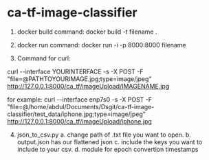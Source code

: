 # ca-tf-image-classifier
1. docker build command:
docker build -t filename .


2. docker run command: 
docker run -i -p 8000:8000 filename


3. Command for curl: 

curl --interface YOURINTERFACE -s -X POST -F "file=@PATHTOYOURIMAGE.jpg;type=image/jpeg" http://127.0.0.1:8000/ca_tf/imageUpload/IMAGENAME.jpg

for example:
curl --interface enp7s0 -s -X POST -F "file=@/home/abdul/Documents/Dsgit/ca-tf-image-classifier/test_data/iphone.jpg;type=image/jpeg" http://127.0.0.1:8000/ca_tf/imageUpload/iphone.jpg





4. json_to_csv.py
a. change path of .txt file you want to open. 
b. output.json has our flattened json
c. include the keys you want to include to your csv.
d. module for epoch convertion timestamps  
